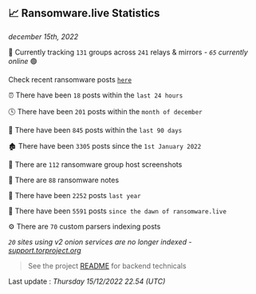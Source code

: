 
## 📈 Ransomware.live Statistics
_december 15th, 2022_

🔎 Currently tracking `131` groups across `241` relays & mirrors - _`65` currently online_ 🟢

Check recent ransomware posts [`here`](recentposts.md)


⏰ There have been `18` posts within the `last 24 hours`

🕓 There have been `201` posts within the `month of december`

📅 There have been `845` posts within the `last 90 days`

🏚 There have been `3305` posts since the `1st January 2022`

📸 There are `112` ransomware group host screenshots

📝 There are `88` ransomware notes

🚀 There have been `2252` posts `last year`

🐣 There have been `5591` posts `since the dawn of ransomware.live`

⚙️ There are `70` custom parsers indexing posts

_`20` sites using v2 onion services are no longer indexed - [support.torproject.org](https://support.torproject.org/onionservices/v2-deprecation/)_

> See the project [README](https://github.com/jmousqueton/ransomwatch#readme) for backend technicals



Last update : _Thursday 15/12/2022 22.54 (UTC)_

